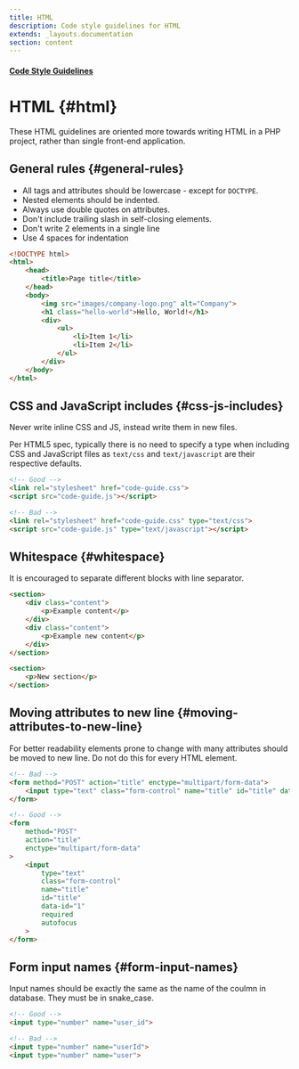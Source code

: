 ```yaml
---
title: HTML
description: Code style guidelines for HTML
extends: _layouts.documentation
section: content
---
```


#### [Code Style Guidelines](/docs/code-style-guidelines)

# HTML {#html}

These HTML guidelines are oriented more towards writing HTML in a PHP project, rather than single front-end application.

## General rules {#general-rules}

- All tags and attributes should be lowercase - except for `DOCTYPE`.
- Nested elements should be indented.
- Always use double quotes on attributes.
- Don't include trailing slash in self-closing elements.
- Don't write 2 elements in a single line
- Use 4 spaces for indentation

```html
<!DOCTYPE html>
<html>
    <head>
        <title>Page title</title>
    </head>
    <body>
        <img src="images/company-logo.png" alt="Company">
        <h1 class="hello-world">Hello, World!</h1>
        <div>
            <ul>
                <li>Item 1</li>
                <li>Item 2</li>
            </ul>
        </div>
    </body>
</html>
```

## CSS and JavaScript includes {#css-js-includes}

Never write inline CSS and JS, instead write them in new files.

Per HTML5 spec, typically there is no need to specify a type when including CSS and JavaScript files as `text/css` and `text/javascript` are their respective defaults.
```html
<!-- Good -->
<link rel="stylesheet" href="code-guide.css">
<script src="code-guide.js"></script>

<!-- Bad -->
<link rel="stylesheet" href="code-guide.css" type="text/css">
<script src="code-guide.js" type="text/javascript"></script>
```

## Whitespace {#whitespace}

It is encouraged to separate different blocks with line separator.

```html
<section>
    <div class="content">
        <p>Example content</p>
    </div>
    <div class="content">
        <p>Example new content</p>
    </div>
</section>

<section>
    <p>New section</p>
</section>
```

## Moving attributes to new line {#moving-attributes-to-new-line}

For better readability elements prone to change with many attributes should be moved to new line. Do not do this for every HTML element.

```html
<!-- Bad -->
<form method="POST" action="title" enctype="multipart/form-data">
    <input type="text" class="form-control" name="title" id="title" data-id="1" required autofocus>
</form>
```
```html
<!-- Good -->
<form
    method="POST" 
    action="title" 
    enctype="multipart/form-data"
>
    <input 
        type="text" 
        class="form-control" 
        name="title" 
        id="title" 
        data-id="1" 
        required 
        autofocus
    >
</form>
```

## Form input names {#form-input-names}

Input names should be exactly the same as the name of the coulmn in database. They must be in snake_case.

```html
<!-- Good -->
<input type="number" name="user_id">

<!-- Bad -->
<input type="number" name="userId">
<input type="number" name="user">
```
